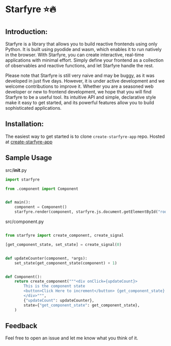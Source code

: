 # Starfyre ⭐🔥

## Introduction:

Starfyre is a library that allows you to build reactive frontends using only Python. It is built using pyodide and wasm, which enables it to run natively in the browser. With Starfyre, you can create interactive, real-time applications with minimal effort. Simply define your frontend as a collection of observables and reactive functions, and let Starfyre handle the rest.

Please note that Starfyre is still very naive and may be buggy, as it was developed in just five days. However, it is under active development and we welcome contributions to improve it. Whether you are a seasoned web developer or new to frontend development, we hope that you will find Starfyre to be a useful tool. Its intuitive API and simple, declarative style make it easy to get started, and its powerful features allow you to build sophisticated applications.


## Installation:

The easiest way to get started is to clone `create-starfyre-app` repo. Hosted at [create-starfyre-app](https://github.com/sansyrox/create-starfyre-app)

## Sample Usage


src/__init__.py
```python
import starfyre

from .component import Component


def main():
    component = Component()
    starfyre.render(component, starfyre.js.document.getElementById("root"))
```

src/component.py
```python

from starfyre import create_component, create_signal

[get_component_state, set_state] = create_signal(0)


def updateCounter(component, *args):
    set_state(get_component_state(component) + 1)


def Component():
    return create_component("""<div onClick={updateCount}>
        This is the component state
        <button>Click Here to increment</button> {get_component_state}
        </div>""",
        {"updateCount": updateCounter},
        state={"get_component_state": get_component_state},
    )

```

## Feedback

Feel free to open an issue and let me know what you think of it. 
